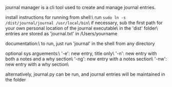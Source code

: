 journal manager is a cli tool used to create and manage journal entries.

install instructions for running from shell:\ run `sudo ln -s /dist/journal/journal /usr/local/bin`\ if necessary, sub the first path for your own personal location of the journal executable\ in the 'dist' folder\ entries are stored as 'journal.txt' in /Users/yourname

documentation:\ to run, just run 'journal' in the shell from any directory

optional sys arguements:\ '-e': new entry, title only\ '-n': new entry with both a notes and a why section\ '-ng': new entry with a notes section\ '-nw': new entry with a why section\

alternatively, journal.py can be run, and journal entries will be maintained in the folder